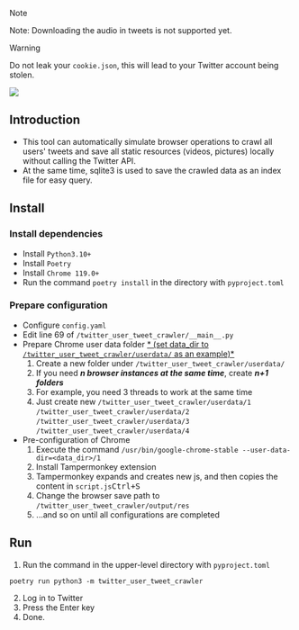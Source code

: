 > [!NOTE]
> Note: Downloading the audio in tweets is not supported yet.

> [!WARNING]
> Do not leak your `cookie.json`, this will lead to your Twitter account being stolen.

![](https://github.com/kaixinol/twitter_user_tweet_crawler/actions/workflows/python-app.yaml/badge.svg)

## Introduction
- This tool can automatically simulate browser operations to crawl all users' tweets and save all static resources (videos, pictures) locally without calling the Twitter API.
- At the same time, sqlite3 is used to save the crawled data as an index file for easy query.
## Install
### Install dependencies
- Install `Python3.10+`
- Install `Poetry`
- Install `Chrome 119.0+`
- Run the command `poetry install` in the directory with `pyproject.toml`
### Prepare configuration
- Configure `config.yaml`
- Edit line 69 of `/twitter_user_tweet_crawler/__main__.py`
- Prepare Chrome user data folder <u>* (set data_dir to `/twitter_user_tweet_crawler/userdata/` as an example)*</u>
   1. Create a new folder under `/twitter_user_tweet_crawler/userdata/`
   2. If you need ***n browser instances at the same time***, create ***n+1 folders***
   3. For example, you need 3 threads to work at the same time
   4. Just create new `/twitter_user_tweet_crawler/userdata/1` `/twitter_user_tweet_crawler/userdata/2` `/twitter_user_tweet_crawler/userdata/3` `/twitter_user_tweet_crawler/userdata/4`
- Pre-configuration of Chrome
   1. Execute the command `/usr/bin/google-chrome-stable --user-data-dir=<data_dir>/1`
   2. Install Tampermonkey extension
   3. Tampermonkey expands and creates new js, and then copies the content in `script.js`<kbd>Ctrl+S</kbd>
   4. Change the browser save path to `/twitter_user_tweet_crawler/output/res`
   5. ...and so on until all configurations are completed
## Run
1. Run the command in the upper-level directory with `pyproject.toml`
```commandline
poetry run python3 -m twitter_user_tweet_crawler
```
2. Log in to Twitter
3. Press the Enter key
4. Done.